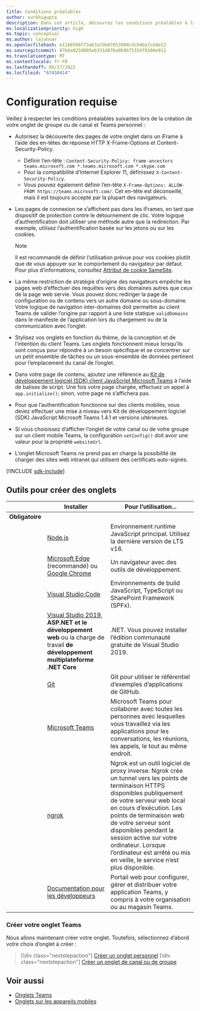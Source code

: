 ```yaml
---
title: Conditions préalables
author: surbhigupta
description: Dans cet article, découvrez les conditions préalables à la création de l’onglet Personnel, Canal ou Groupe de Microsoft Teams. Connaissez les outils nécessaires à la génération de votre onglet.
ms.localizationpriority: high
ms.topic: conceptual
ms.author: lajanuar
ms.openlocfilehash: e1160566f73a63a7de87653900cdc64ba7cb0e52
ms.sourcegitcommit: 87bba925d005eb331d876a0b9b75154f8100e911
ms.translationtype: MT
ms.contentlocale: fr-FR
ms.lasthandoff: 08/27/2022
ms.locfileid: "67450414"
---
```

# <a name="prerequisites"></a>Configuration requise

Veillez à respecter les conditions préalables suivantes lors de la création de votre onglet de groupe ou de canal et Teams personnel :

* Autorisez la découverte des pages de votre onglet dans un iFrame à l’aide des en-têtes de réponse HTTP X-Frame-Options et Content-Security-Policy.
  * Définir l’en-tête : `Content-Security-Policy: frame-ancestors teams.microsoft.com *.teams.microsoft.com *.skype.com`
  * Pour la compatibilité d’Internet Explorer 11, définissez `X-Content-Security-Policy`.
  * Vous pouvez également définir l’en-tête `X-Frame-Options: ALLOW-FROM https://teams.microsoft.com/`. Cet en-tête est déconseillé, mais il est toujours accepté par la plupart des navigateurs.

* Les pages de connexion ne s’affichent pas dans les iFrames, en tant que dispositif de protection contre le détournement de clic. Votre logique d’authentification doit utiliser une méthode autre que la redirection. Par exemple, utilisez l’authentification basée sur les jetons ou sur les cookies.

    > [!NOTE]
    > Il est recommandé de définir l’utilisation prévue pour vos cookies plutôt que de vous appuyer sur le comportement du navigateur par défaut. Pour plus d’informations, consultez [Attribut de cookie SameSite](../../resources/samesite-cookie-update.md).

* La même restriction de stratégie d’origine des navigateurs empêche les pages web d’effectuer des requêtes vers des domaines autres que ceux de la page web servie. Vous pouvez donc rediriger la page de configuration ou de contenu vers un autre domaine ou sous-domaine. Votre logique de navigation inter-domaines doit permettre au client Teams de valider l’origine par rapport à une liste statique `validDomains` dans le manifeste de l’application lors du chargement ou de la communication avec l’onglet.

* Stylisez vos onglets en fonction du thème, de la conception et de l’intention du client Teams. Les onglets fonctionnent mieux lorsqu’ils sont conçus pour répondre à un besoin spécifique et se concentrer sur un petit ensemble de tâches ou un sous-ensemble de données pertinent pour l’emplacement du canal de l’onglet.

* Dans votre page de contenu, ajoutez une référence au [Kit de développement logiciel (SDK) client JavaScript Microsoft Teams](/javascript/api/overview/msteams-client) à l’aide de balises de script. Une fois votre page chargée, effectuez un appel à `app.initialize()`; sinon, votre page ne s’affichera pas.

* Pour que l’authentification fonctionne sur des clients mobiles, vous devez effectuer une mise à niveau vers Kit de développement logiciel (SDK) JavaScript Microsoft Teams 1.4.1 et versions ultérieures.

* Si vous choisissez d’afficher l’onglet de votre canal ou de votre groupe sur un client mobile Teams, la configuration `setConfig()` doit avoir une valeur pour la propriété `websiteUrl`.

* L’onglet Microsoft Teams ne prend pas en charge la possibilité de charger des sites web intranet qui utilisent des certificats auto-signés.

[!INCLUDE [sdk-include](~/includes/sdk-include.md)]

## <a name="tools-to-build-tabs"></a>Outils pour créer des onglets

| &nbsp; | Installer | Pour l’utilisation... |
| --- | --- | --- |
| **Obligatoire** | &nbsp; | &nbsp; |
| &nbsp; | [Node.js](https://nodejs.org/en/download/) | Environnement runtime JavaScript principal. Utilisez la dernière version de LTS v16.|
| &nbsp; | [Microsoft Edge](https://www.microsoft.com/edge) (recommandé) ou [Google Chrome](https://www.google.com/chrome/) | Un navigateur avec des outils de développement. |
| &nbsp; | [Visual Studio Code](https://code.visualstudio.com/download) | Environnements de build JavaScript, TypeScript ou SharePoint Framework (SPFx). |
| &nbsp; | [Visual Studio 2019](https://visualstudio.com/download), **ASP.NET et le développement web** ou la charge de travail **de développement multiplateforme .NET Core** | .NET. Vous pouvez installer l’édition communauté gratuite de Visual Studio 2019. |
| &nbsp; | [Git](https://git-scm.com/downloads) | Git pour utiliser le référentiel d’exemples d’applications de GitHub. |
| &nbsp; | [Microsoft Teams](https://www.microsoft.com/en-us/microsoft-teams/download-app) | Microsoft Teams pour collaborer avec toutes les personnes avec lesquelles vous travaillez via les applications pour les conversations, les réunions, les appels, le tout au même endroit. |
| &nbsp; | [ngrok](https://ngrok.com/download) | Ngrok est un outil logiciel de proxy inverse. Ngrok crée un tunnel vers les points de terminaison HTTPS disponibles publiquement de votre serveur web local en cours d’exécution. Les points de terminaison web de votre serveur sont disponibles pendant la session active sur votre ordinateur. Lorsque l’ordinateur est arrêté ou mis en veille, le service n’est plus disponible. |
| &nbsp; | [Documentation pour les développeurs](https://dev.teams.microsoft.com/) | Portail web pour configurer, gérer et distribuer votre application Teams, y compris à votre organisation ou au magasin Teams. |

### <a name="build-your-teams-tab"></a>Créer votre onglet Teams

Nous allons maintenant créer votre onglet. Toutefois, sélectionnez d’abord votre choix d’onglet à créer :

> [!div class="nextstepaction"]
> [Créer un onglet personnel](~/tabs/how-to/create-personal-tab.md)
> [!div class="nextstepaction"]
> [Créer un onglet de canal ou de groupe](~/tabs/how-to/create-channel-group-tab.md)

## <a name="see-also"></a>Voir aussi

* [Onglets Teams](~/tabs/what-are-tabs.md)
* [Onglets sur les appareils mobiles](~/tabs/design/tabs-mobile.md)
